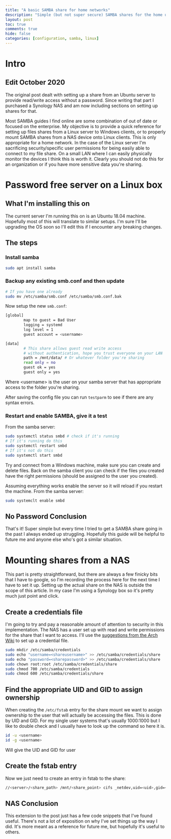 ```yaml
---
title: "A basic SAMBA share for home networks"
description: "Simple (but not super secure) SAMBA shares for the home user"
layout: post
toc: true
comments: true
hide: false
categories: [configuration, samba, linux]
---
```


# Intro

## Edit October 2020

The original post dealt with setting up a share from an Ubuntu server to provide read/write access without a password. Since writing that part I purchased a Synology NAS and am now including sections on setting up shares for that.

Most SAMBA guides I find online are some combination of out of date or focused on the enterprise. My objective is to  provide a quick reference for setting up files shares from a Linux server to Windows clients, or to properly mount SAMBA shares from a NAS device onto Linux clients. This is only appropriate for a home network. In the case of the Linux server I'm sacrificing security/specific user permissions for being easily able to connect to my file share. On a small LAN where I can easily physically monitor the devices I think this is worth it. Clearly you should not do this for an organization or if you have more sensitive data you're sharing.

# Password free server on a Linux box

## What I'm installing this on

The current server I'm running this on is an Ubuntu 18.04 machine. Hopefully most of this will translate to similar setups. I'm sure I'll be upgrading the OS soon so I'll edit this if I encounter any breaking changes.

## The steps

### Install samba

```bash
sudo apt install samba
```

### Backup any existing smb.conf and then update

```bash
# If you have one already
sudo mv /etc/samba/smb.conf /etc/samba/smb.conf.bak
```

Now setup the new ```smb.conf```:

```bash
[global]
        map to guest = Bad User
        logging = systemd
        log level = 1
        guest account = <username>

[data]
        # This share allows guest read write access
        # without authentication, hope you trust everyone on your LAN
        path = /mnt/data/ # Or whatever folder you're sharing
        read only = no
        guest ok = yes
        guest only = yes
```

Where \<username\> is the user on your samba server that has appropriate access to the folder you're sharing.

After saving the config file you can run ```testparm``` to see if there are any syntax errors.

### Restart and enable SAMBA, give it a test

From the samba server:

```bash
sudo systemctl status smbd # check if it's running
# If it's running do this
sudo systemctl restart smbd
# If it's not do this
sudo systemctl start smbd
```

Try and connect from a Windows machine, make sure you can create and delete files. Back on the samba client you can check if the files you created have the right permissions (should be assigned to the user you created).

Assuming everything works enable the server so it will reload if you restart the machine. From the samba server:

```bash
sudo systemclt enable smbd
```

## No Password Conclusion

That's it! Super simple but every time I tried to get a SAMBA share going in the past I always ended up struggling. Hopefully this guide will be helpful to future me and anyone else who's got a similar situation.

# Mounting shares from a NAS

This part is pretty straightforward, but there are always a few finicky bits that I have to google, so I'm recording the process here for the next time I have to set it up. Setting up the actual share on the NAS is outside the scope of this article. In my case I'm using a Synology box so it's pretty much just point and click.

## Create a credentials file

I'm going to try and pay a reasonable amount of attention to security in this implementation. The NAS has a user set up with read and write permissions for the share that I want to access. I'll use the [suggestions from the Arch Wiki](https://wiki.archlinux.org/index.php/samba#Storing_share_passwords) to set up a credential file.

```bash
sudo mkdir /etc/samba/credentials
sudo echo "username=<shareusername>" >> /etc/samba/credentials/share
sudo echo "password=<sharepassword>" >> /etc/samba/credentials/share
sudo chown root:root /etc/samba/credentials/share
sudo chmod 700 /etc/samba/credentials
sudo chmod 600 /etc/samba/credentials/share
```

## Find the appropriate UID and GID to assign ownership

When creating the ```/etc/fstab``` entry for the share mount we want to assign ownership to the user that will actually be accessing the files. This is done by UID and GID. For my single user systems that's usually 1000:1000 but I like to double check and I usually have to look up the command so here it is.

```bash
id -u <username>
id -g <username>
```

Will give the UID and GID for user <username>

## Create the fstab entry

Now we just need to create an entry in fstab to the share:

```bash
//<server>/<share_path> /mnt/<share_point> cifs _netdev,uid=<uid>,gid=<gid>,credentials=/etc/samba/credentials/share 0 0
```

## NAS Conclusion

This extension to the post just has a few code snippets that I've found useful. There's not a lot of exposition on why I've set things up the way I did. It's more meant as a reference for future me, but hopefully it's useful to others.
